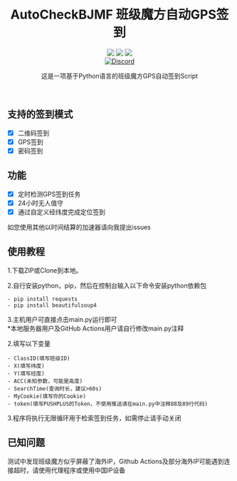 <div align="center">
    <h1>AutoCheckBJMF 班级魔方自动GPS签到</h1>
    <img src="https://img.shields.io/github/license/JasonYANG170/AutoCheckBJMF?label=License&style=for-the-badge">
    <img src="https://img.shields.io/github/commit-activity/w/JasonYANG170/AutoCheckBJMF?style=for-the-badge">
<img src="https://img.shields.io/github/languages/count/JasonYANG170/AutoCheckBJMF?logo=python&style=for-the-badge">
	<br>
    	<a href="https://discord.com/invite/az3ceRmgVe"><img alt="Discord" src="https://img.shields.io/discord/978108215499816980?style=social&logo=discord&label=echosec"></a>
  <br>

这是一项基于Python语言的班级魔方GPS自动签到Script
  
<br>

</div>

## 支持的签到模式  
- [x] 二维码签到
- [x] GPS签到
- [x] 密码签到 

## 功能
- [x] 定时检测GPS签到任务
- [x] 24小时无人值守
- [x] 通过自定义经纬度完成定位签到 

如您使用其他以时间结算的加速器请向我提出issues
## 使用教程
1.下载ZIP或Clone到本地。 

2.自行安装python，pip，然后在控制台输入以下命令安装python依赖包  

    - pip install requests  
    - pip install beautifulsoup4

3.主机用户可直接点击main.py运行即可  
*本地服务器用户及GitHub Actions用户请自行修改main.py注释

2.填写以下变量  

    - ClassID(填写班级ID)  
    - X(填写纬度)  
    - Y(填写经度)
    - ACC(未知参数，可能是高度)  
    - SearchTime(查询时长，建议>60s)  
    - MyCookie(填写你的Cookie)
    - token(填写PUSHPLUS的Token，不使用推送请在main.py中注释88及89行代码)
   
3.程序将执行无限循环用于检索签到任务，如需停止请手动关闭 
## 已知问题
测试中发现班级魔方似乎屏蔽了海外IP，Github Actions及部分海外IP可能遇到连接超时，请使用代理程序或使用中国IP设备



